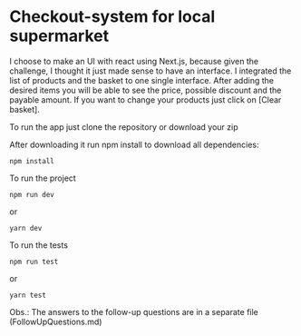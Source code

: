 # Checkout-system for local supermarket

I choose to make an UI with react using Next.js, because given the challenge, I thought it just made sense to have an interface.
I integrated the list of products and the basket to one single interface. 
After adding the desired items you will be able to see the price, possible discount and the payable amount.
If you want to change your products just click on [Clear basket].

To run the app just clone the repository or download your zip

After downloading it run npm install to download all dependencies:
``` 
npm install
```

To run the project
``` 
npm run dev
```
or
``` 
yarn dev
```
To run the tests
``` 
npm run test 
```
or
``` 
yarn test
```

Obs.: The answers to the follow-up questions are in a separate file (FollowUpQuestions.md)
